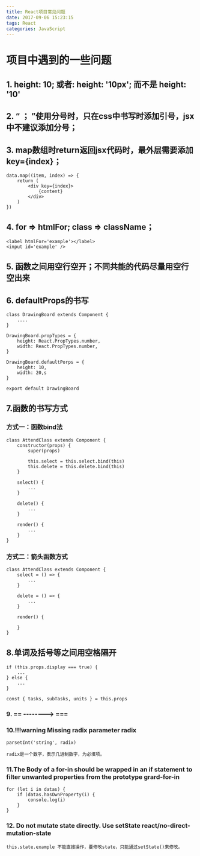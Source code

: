 ```yaml
---
title: React项目常见问题
date: 2017-09-06 15:23:15
tags: React
categories: JavaScript
---
```

# 项目中遇到的一些问题
## 1. height: 10; 或者: height: '10px'; 而不是 height: '10'
## 2. “ ； ”使用分号时，只在css中书写时添加引号，jsx中不建议添加分号；
## 3. map数组时return返回jsx代码时，最外层需要添加key={index}；
```
data.map((item, index) => {
    return (
        <div key={index}>
            {content}
        </div>
    )
})
```
## 4. for => htmlFor; class => className；
```
<label htmlFor='example'></label>
<input id='example' />
```
## 5. 函数之间用空行空开；不同共能的代码尽量用空行空出来

## 6. defaultProps的书写
```
class DrawingBoard extends Component {
    ....
}

DrawingBoard.propTypes = {
    height: React.PropTypes.number,
    width: React.PropTypes.number,
}

DrawingBoard.defaultPorps = {
    height: 10,
    width: 20,s
}

export default DrawingBoard
```

## 7.函数的书写方式
### 方式一：函数bind法
```
class AttendClass extends Component {
    constructor(props) {
        super(props)
        
        this.select = this.select.bind(this)
        this.delete = this.delete.bind(this)
    }
    
    select() {
        ...
    }
    
    delete() {
        ...
    }
    
    render() {
        ...
    }
}
```
### 方式二：箭头函数方式
```
class AttendClass extends Component {
    select = () => {
        ...
    }
    
    delete = () => {
        ...
    }
    
    render() {
        
    }
}
```

##  8.单词及括号等之间用空格隔开
```
if (this.props.display === true) {
    ...
} else {
    ...
}

const { tasks, subTasks, units } = this.props
```
### 9. == --------> === 

### 10.!!!warning Missing radix parameter  radix
    parsetInt('string', radix)
    
    radix是一个数字，表示几进制数字，为必填项。

### 11.The Body of a for-in should be wrapped in an if statement to filter unwanted properties from the prototype grard-for-in
```
for (let i in datas) {
    if (datas.hasOwnProperty(i) {
        console.log(i)
    }
}
```
### 12. Do not mutate state directly. Use setState react/no-direct-mutation-state
    this.state.example 不能直接操作，要修改state，只能通过setState()来修改。